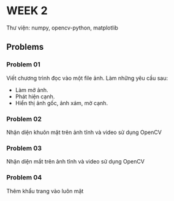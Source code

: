 # WEEK 2
Thư viện: numpy, opencv-python, matplotlib

## Problems
### Problem 01
Viết chương trình đọc vào một file ảnh. Làm những yêu cầu sau:
- Làm mở ảnh.
- Phát hiện cạnh.
- Hiển thị ảnh gốc, ảnh xám, mờ cạnh.

### Problem 02
Nhận diện khuôn mặt trên ảnh tĩnh và video sử dụng OpenCV

### Problem 03
Nhận diện mắt trên ảnh tĩnh và video sử dụng OpenCV

### Problem 04
Thêm khẩu trang vào luôn mặt
